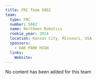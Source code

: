 ```yaml
---
title: FRC Team 5082
team:
  type: FRC
  number: 5082
  name: Northmen Robotics
  rookie_year: 2014
  location: Kansas City, Missouri, USA
  sponsors:
    - OAK PARK HIGH
  links:
    Website: 
---
```

No content has been added for this team